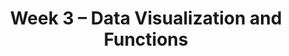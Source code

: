 ---
    title: Week 3 – Data Visualization and Functions
    weekNumber: 3
    days:
      - date: 2024-4-15
        events:
          "**LEC 7**{: .label .label-lecture } Distributions and Histograms":
            "[CIT 7.2-7.3](https://inferentialthinking.com/chapters/07/2/Visualizing_Numerical_Distributions.html)" 
          "<small><i><span style='display: inline-block; padding-left: 80px'><b>Keywords:</b> distributions, density histograms, binning, total area, overlaid plots </span></i></small>":
      - date: 2024-4-16
        events:
          
          "**HW 1**{: .label .label-hw } **[Basic Python, Arrays, and DataFrames](http://datahub.ucsd.edu/user-redirect/git-sync?repo=https://github.com/dsc-courses/dsc10-2024-sp&subPath=homeworks/hw01/hw01.ipynb)**":
      - date: 2024-4-17
        events:
          "**LEC 8**{: .label .label-lecture } Functions and Applying":
            "[BPD 6](https://notes.dsc10.com/01-getting_started/functions-defining.html#example), [12](https://notes.dsc10.com/02-data_sets/apply.html)" 
          "<small><i><span style='display: inline-block; padding-left: 80px'><b>Keywords:</b> functions, arguments, print vs. return, .apply, .reset_index </span></i></small>":
          "**DISC 3**{: .label .label-disc } **Querying, Grouping, and Plotting**":
      - date: 2024-4-18
        events:
          
          "**LAB 2**{: .label .label-lab } **[Data Visualizations and Python Functions](http://datahub.ucsd.edu/user-redirect/git-sync?repo=https://github.com/dsc-courses/dsc10-2024-sp&subPath=labs/lab02/lab02.ipynb)**":
      - date: 2024-4-19
        events:
          "**LEC 9**{: .label .label-lecture } Grouping on Multiple Columns, Merging":
            "[BPD 11](https://notes.dsc10.com/02-data_sets/groupby.html), [13](https://notes.dsc10.com/02-data_sets/merging.html)" 
          "<small><i><span style='display: inline-block; padding-left: 80px'><b>Keywords:</b> .groupby([col_1, col_2, …]), subgroups, MultiIndex, .merge, number of rows </span></i></small>":
---